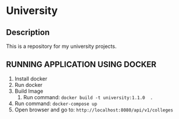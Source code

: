 # University

## Description
This is a repository for my university projects.

## RUNNING APPLICATION USING DOCKER
1. Install docker
2. Run docker
3. Build Image
    1. Run command: `docker build -t university:1.1.0  .`
4. Run command: `docker-compose up`
5. Open browser and go to: `http://localhost:8080/api/v1/colleges`

